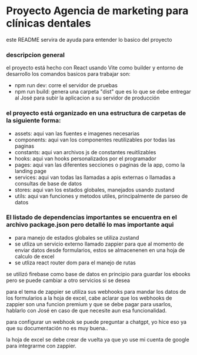 # Proyecto Agencia de marketing para clínicas dentales

este README servira de ayuda para entender lo basico del proyecto


### descripcion general
el proyecto está hecho con React usando Vite como builder y entorno de desarrollo
los comandos basicos para trabajar son:
- npm run dev: corre el servidor de pruebas
- npm run build: genera una carpeta "dist" que es lo que se debe entregar al José para subir la aplicacion a su servidor de producción

### el proyecto está organizado en una estructura de carpetas de la siguiente forma:
- assets: aqui van las fuentes e imagenes necesarias
- components: aqui van los componentes reutilizables por todas las paginas
- constants: aqui van archivos js de constantes reuitlizables
- hooks: aqui van hooks personalizados por el programador
- pages: aqui van las diferentes secciones o paginas de la app, como la landing page
- services: aqui van todas las llamadas a apis externas o llamadas a consultas de base de datos
- stores: aqui van los estados globales, manejados usando zustand
- utils: aqui van funciones y metodos utiles, principalmente de parseo de datos



### El listado de dependencias importantes se encuentra en el archivo package.json pero detallé lo mas importante aqui

- para manejo de estados globales se utiliza zustand
- se utliza un servicio externo llamado zappier para que al momento de enviar datos desde formularios, estos se almacenenen en una hoja de calculo de excel
- se utliza react router dom para el manejo de rutas

se utilizó firebase como base de datos en principio para guardar los ebooks pero se puede cambiar a otro servicios si se desea

para el tema de zappier se utiliza sus webhooks para mandar los datos de los formularios a la hoja de excel, cabe aclarar que los webhooks de zappier son una funcion premium
y que se debe pagar para usarlos, hablarlo con José en caso de que necesite aun esa funcionalidad.

para configurar un webhook se puede preguntar a chatgpt, yo hice eso ya que su documentación no es muy buena..

la hoja de excel se debe crear de vuelta ya que yo use mi cuenta de google para integrarme con zappier.